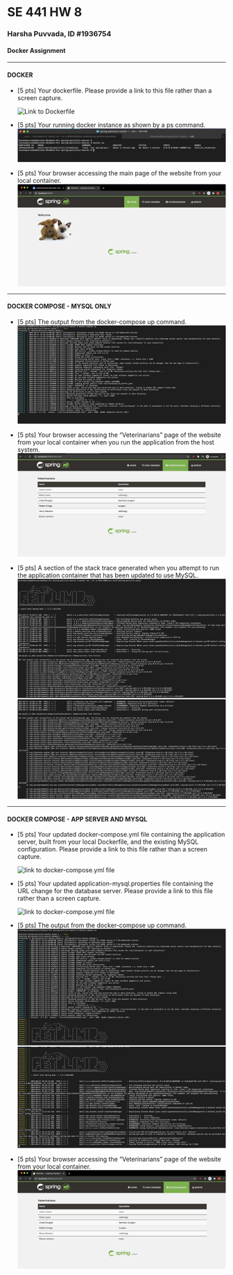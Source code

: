 # SE 441 HW 8
### Harsha Puvvada, ID #1936754
#### Docker Assignment
---
#### DOCKER

- [5 pts] Your dockerfile. Please provide a link to this file rather than a screen capture.
  
  ![Link to Dockerfile](./Dockerfile)

- [5 pts] Your running docker instance as shown by a ps command.
  ![Docker ps](./figures/docker_q2.png)

- [5 pts] Your browser accessing the main page of the website from your local container.
  ![Browser accessing mainpage](./figures/docker_q3.png)
---
#### DOCKER COMPOSE - MYSQL ONLY
  
- [5 pts] The output from the docker-compose up command.
   ![docker-compose output](./figures/dockerCompose_q1.png)

- [5 pts] Your browser accessing the “Veterinarians” page of the website from your local container when you run the application from the host system.
     ![browser accessing vet page](/figures/dockerCompose_q2.png)

- [5 pts] A section of the stack trace generated when you attempt to run the application container that has been updated to use MySQL.
     ![docker-compose output](./figures/dockerCompose_q3.1.png)
     ![docker-compose output](./figures/dockerCompose_q3.2.png)
---
#### DOCKER COMPOSE - APP SERVER AND MYSQL

- [5 pts] Your updated docker-compose.yml file containing the application server, built from your local Dockerfile, and the existing MySQL configuration. Please provide a link to this file rather than a screen capture.
  
  ![link to docker-compose.yml file](./docker-compose.yml)

- [5 pts] Your updated application-mysql.properties file containing the URL change for the database server. Please provide a link to this file rather than a screen capture.
  
  ![link to docker-compose.yml file](./src/main/resources/application-mysql.properties)

- [5 pts] The output from the docker-compose up command.
    ![docker-compose output](./figures/dockerAppServer-q3.1.png)
    ![docker-compose output](./figures/dockerAppServer-q3.2.png)

- [5 pts] Your browser accessing the “Veterinarians” page of the website from your local container.    
  ![browser accessing vet page](./figures/dockerAppServer-q4.png)
